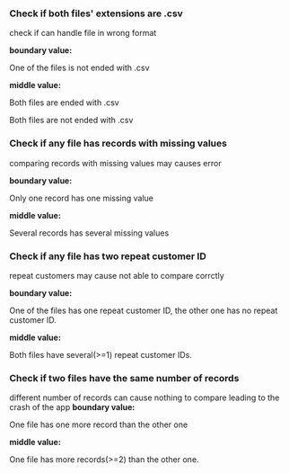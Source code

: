 ### Check if both files' extensions are .csv
check if can handle file in wrong format

**boundary value:**

One of the files is not ended with .csv

**middle value:**

Both files are ended with .csv

Both files are not ended with .csv








### Check if any file has records with missing values
comparing records with missing values may causes error

**boundary value:**

Only one record has one missing value

**middle value:**

Several records has several missing values







### Check if any file has two repeat customer ID
repeat customers may cause not able to compare corrctly

**boundary value:**

One of the files has one repeat customer ID, the other one has no repeat customer ID.

**middle value:**

Both files have several(>=1)  repeat customer IDs.







### Check if two files have the same number of records
different number of records can cause nothing to compare leading to the crash of the app
**boundary value:**

One file has one more record than the other one

**middle value:**

One file has more records(>=2) than the other one.

